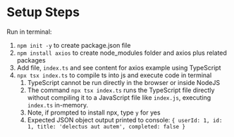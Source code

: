 # Setup Steps

Run in terminal:

1. `npm init -y` to create package.json file
1. `npm install axios` to create node_modules folder and axios plus related packages
1. Add file, `index.ts` and see content for axios example using TypeScript
1. `npx tsx index.ts` to compile ts into js and execute code in terminal
    1. TypeScript cannot be run directly in the browser or inside NodeJS
    1. The command `npx tsx index.ts` runs the TypeScript file directly without compiling it to a JavaScript file like `index.js`, executing `index.ts` in-memory.
    1. Note, if prompted to install npx, type `y` for yes
    1. Expected JSON object output printed to console: `{ userId: 1, id: 1, title: 'delectus aut autem', completed: false }`
